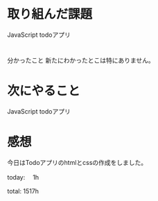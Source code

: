 # 取り組んだ課題 
JavaScript todoアプリ

# 
分かったこと 
新たにわかったとこは特にありません。

# 次にやること
JavaScript todoアプリ

# 感想 
今日はTodoアプリのhtmlとcssの作成をしました。

today: 　1h

total: 1517h

